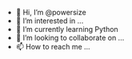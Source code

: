 - 👋 Hi, I’m @powersize
- 👀 I’m interested in ...
- 🌱 I’m currently learning Python
- 💞️ I’m looking to collaborate on ...
- 📫 How to reach me ...

<!---
powersize/powersize is a ✨ special ✨ repository because its `README.md` (this file) appears on your GitHub profile.
You can click the Preview link to take a look at your changes.
--->
